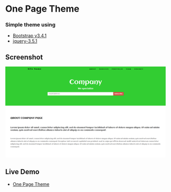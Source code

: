 # One Page Theme 

### Simple theme using  
* [Bootstrap v3.4.1](http://getbootstrap.com)
* [jquery-3.5.1](https://code.jquery.com/jquery-3.5.1.min.js)

## Screenshot

  ![screenShot](https://github.com/ahmedaefattah/one_page_theme/blob/main/screenshots/screenshot.png)


## Live Demo

* [One Page Theme](https://one-page-theme-ahmedaefattah.netlify.app/)
